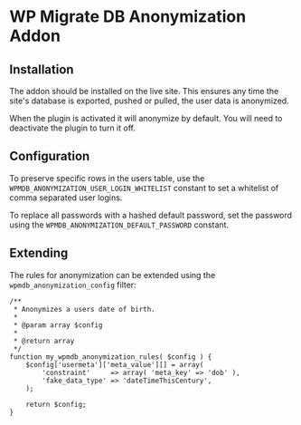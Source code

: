 WP Migrate DB Anonymization Addon
==========================================

## Installation

The addon should be installed on the live site. This ensures any time the site's database is exported, pushed or pulled, the user data is anonymized.

When the plugin is activated it will anonymize by default. You will need to deactivate the plugin to turn it off.

## Configuration

To preserve specific rows in the users table, use the `WPMDB_ANONYMIZATION_USER_LOGIN_WHITELIST` constant to set a whitelist of comma separated user logins.

To replace all passwords with a hashed default password, set the password using the `WPMDB_ANONYMIZATION_DEFAULT_PASSWORD` constant.

## Extending

The rules for anonymization can be extended using the `wpmdb_anonymization_config` filter:

    /**
     * Anonymizes a users date of birth.
     *
     * @param array $config
     *
     * @return array
     */
    function my_wpmdb_anonymization_rules( $config ) {
        $config['usermeta']['meta_value'][] = array(
            'constraint'     => array( 'meta_key' => 'dob' ),
            'fake_data_type' => 'dateTimeThisCentury',
        );

        return $config;
    }
